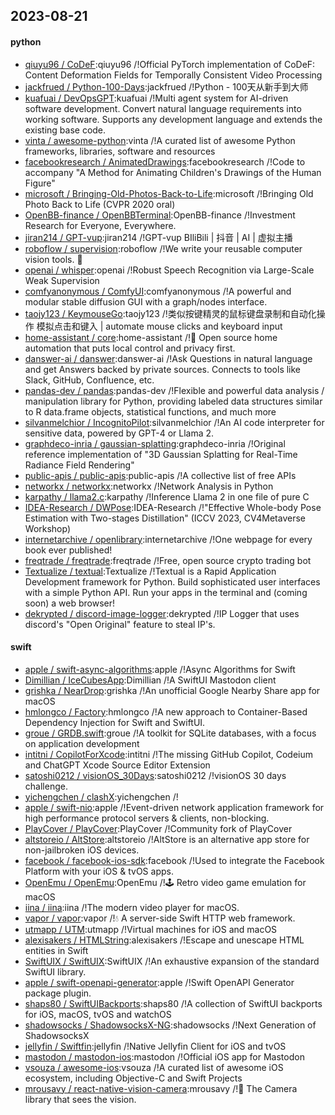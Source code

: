 ## 2023-08-21

#### python
* [qiuyu96 / CoDeF](https://github.com/qiuyu96/CoDeF):qiuyu96 /!Official PyTorch implementation of CoDeF: Content Deformation Fields for Temporally Consistent Video Processing
* [jackfrued / Python-100-Days](https://github.com/jackfrued/Python-100-Days):jackfrued /!Python - 100天从新手到大师
* [kuafuai / DevOpsGPT](https://github.com/kuafuai/DevOpsGPT):kuafuai /!Multi agent system for AI-driven software development. Convert natural language requirements into working software. Supports any development language and extends the existing base code.
* [vinta / awesome-python](https://github.com/vinta/awesome-python):vinta /!A curated list of awesome Python frameworks, libraries, software and resources
* [facebookresearch / AnimatedDrawings](https://github.com/facebookresearch/AnimatedDrawings):facebookresearch /!Code to accompany "A Method for Animating Children's Drawings of the Human Figure"
* [microsoft / Bringing-Old-Photos-Back-to-Life](https://github.com/microsoft/Bringing-Old-Photos-Back-to-Life):microsoft /!Bringing Old Photo Back to Life (CVPR 2020 oral)
* [OpenBB-finance / OpenBBTerminal](https://github.com/OpenBB-finance/OpenBBTerminal):OpenBB-finance /!Investment Research for Everyone, Everywhere.
* [jiran214 / GPT-vup](https://github.com/jiran214/GPT-vup):jiran214 /!GPT-vup BIliBili | 抖音 | AI | 虚拟主播
* [roboflow / supervision](https://github.com/roboflow/supervision):roboflow /!We write your reusable computer vision tools.
💜
* [openai / whisper](https://github.com/openai/whisper):openai /!Robust Speech Recognition via Large-Scale Weak Supervision
* [comfyanonymous / ComfyUI](https://github.com/comfyanonymous/ComfyUI):comfyanonymous /!A powerful and modular stable diffusion GUI with a graph/nodes interface.
* [taojy123 / KeymouseGo](https://github.com/taojy123/KeymouseGo):taojy123 /!类似按键精灵的鼠标键盘录制和自动化操作 模拟点击和键入 | automate mouse clicks and keyboard input
* [home-assistant / core](https://github.com/home-assistant/core):home-assistant /!🏡
Open source home automation that puts local control and privacy first.
* [danswer-ai / danswer](https://github.com/danswer-ai/danswer):danswer-ai /!Ask Questions in natural language and get Answers backed by private sources. Connects to tools like Slack, GitHub, Confluence, etc.
* [pandas-dev / pandas](https://github.com/pandas-dev/pandas):pandas-dev /!Flexible and powerful data analysis / manipulation library for Python, providing labeled data structures similar to R data.frame objects, statistical functions, and much more
* [silvanmelchior / IncognitoPilot](https://github.com/silvanmelchior/IncognitoPilot):silvanmelchior /!An AI code interpreter for sensitive data, powered by GPT-4 or Llama 2.
* [graphdeco-inria / gaussian-splatting](https://github.com/graphdeco-inria/gaussian-splatting):graphdeco-inria /!Original reference implementation of "3D Gaussian Splatting for Real-Time Radiance Field Rendering"
* [public-apis / public-apis](https://github.com/public-apis/public-apis):public-apis /!A collective list of free APIs
* [networkx / networkx](https://github.com/networkx/networkx):networkx /!Network Analysis in Python
* [karpathy / llama2.c](https://github.com/karpathy/llama2.c):karpathy /!Inference Llama 2 in one file of pure C
* [IDEA-Research / DWPose](https://github.com/IDEA-Research/DWPose):IDEA-Research /!"Effective Whole-body Pose Estimation with Two-stages Distillation" (ICCV 2023, CV4Metaverse Workshop)
* [internetarchive / openlibrary](https://github.com/internetarchive/openlibrary):internetarchive /!One webpage for every book ever published!
* [freqtrade / freqtrade](https://github.com/freqtrade/freqtrade):freqtrade /!Free, open source crypto trading bot
* [Textualize / textual](https://github.com/Textualize/textual):Textualize /!Textual is a Rapid Application Development framework for Python. Build sophisticated user interfaces with a simple Python API. Run your apps in the terminal and (coming soon) a web browser!
* [dekrypted / discord-image-logger](https://github.com/dekrypted/discord-image-logger):dekrypted /!IP Logger that uses discord's "Open Original" feature to steal IP's.

#### swift
* [apple / swift-async-algorithms](https://github.com/apple/swift-async-algorithms):apple /!Async Algorithms for Swift
* [Dimillian / IceCubesApp](https://github.com/Dimillian/IceCubesApp):Dimillian /!A SwiftUI Mastodon client
* [grishka / NearDrop](https://github.com/grishka/NearDrop):grishka /!An unofficial Google Nearby Share app for macOS
* [hmlongco / Factory](https://github.com/hmlongco/Factory):hmlongco /!A new approach to Container-Based Dependency Injection for Swift and SwiftUI.
* [groue / GRDB.swift](https://github.com/groue/GRDB.swift):groue /!A toolkit for SQLite databases, with a focus on application development
* [intitni / CopilotForXcode](https://github.com/intitni/CopilotForXcode):intitni /!The missing GitHub Copilot, Codeium and ChatGPT Xcode Source Editor Extension
* [satoshi0212 / visionOS_30Days](https://github.com/satoshi0212/visionOS_30Days):satoshi0212 /!visionOS 30 days challenge.
* [yichengchen / clashX](https://github.com/yichengchen/clashX):yichengchen /!
* [apple / swift-nio](https://github.com/apple/swift-nio):apple /!Event-driven network application framework for high performance protocol servers & clients, non-blocking.
* [PlayCover / PlayCover](https://github.com/PlayCover/PlayCover):PlayCover /!Community fork of PlayCover
* [altstoreio / AltStore](https://github.com/altstoreio/AltStore):altstoreio /!AltStore is an alternative app store for non-jailbroken iOS devices.
* [facebook / facebook-ios-sdk](https://github.com/facebook/facebook-ios-sdk):facebook /!Used to integrate the Facebook Platform with your iOS & tvOS apps.
* [OpenEmu / OpenEmu](https://github.com/OpenEmu/OpenEmu):OpenEmu /!🕹
Retro video game emulation for macOS
* [iina / iina](https://github.com/iina/iina):iina /!The modern video player for macOS.
* [vapor / vapor](https://github.com/vapor/vapor):vapor /!💧 A server-side Swift HTTP web framework.
* [utmapp / UTM](https://github.com/utmapp/UTM):utmapp /!Virtual machines for iOS and macOS
* [alexisakers / HTMLString](https://github.com/alexisakers/HTMLString):alexisakers /!Escape and unescape HTML entities in Swift
* [SwiftUIX / SwiftUIX](https://github.com/SwiftUIX/SwiftUIX):SwiftUIX /!An exhaustive expansion of the standard SwiftUI library.
* [apple / swift-openapi-generator](https://github.com/apple/swift-openapi-generator):apple /!Swift OpenAPI Generator package plugin.
* [shaps80 / SwiftUIBackports](https://github.com/shaps80/SwiftUIBackports):shaps80 /!A collection of SwiftUI backports for iOS, macOS, tvOS and watchOS
* [shadowsocks / ShadowsocksX-NG](https://github.com/shadowsocks/ShadowsocksX-NG):shadowsocks /!Next Generation of ShadowsocksX
* [jellyfin / Swiftfin](https://github.com/jellyfin/Swiftfin):jellyfin /!Native Jellyfin Client for iOS and tvOS
* [mastodon / mastodon-ios](https://github.com/mastodon/mastodon-ios):mastodon /!Official iOS app for Mastodon
* [vsouza / awesome-ios](https://github.com/vsouza/awesome-ios):vsouza /!A curated list of awesome iOS ecosystem, including Objective-C and Swift Projects
* [mrousavy / react-native-vision-camera](https://github.com/mrousavy/react-native-vision-camera):mrousavy /!📸
The Camera library that sees the vision.
